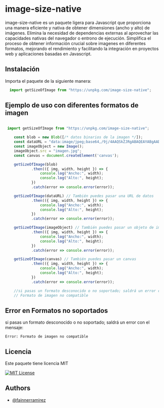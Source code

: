 
# image-size-native

image-size-native es un paquete ligera para Javascript que proporciona una manera eficiente y nativa de obtener dimensiones (ancho y alto) de imágenes. Elimina la necesidad de dependencias externas al aprovechar las capacidades nativas del navegador o entrono de ejecución. Simplifica el proceso de obtener información crucial sobre imagenes en diferentes formatos, mejorando el rendimiento y facilitando la integración en proyectos web y aplicaciones basadas en Javascript.

## Instalación

Importa el paquete de la siguiente manera:

```javascript
  import getSizeOfImage from "https://unpkg.com/image-size-native";
```
    
## Ejemplo de uso con diferentes formatos de imagen

```javascript

 import getSizeOfImage from "https://unpkg.com/image-size-native";

    const blob = new Blob([/* datos binarios de la imagen */]);
    const dataURL = "data:image/jpeg;base64,/9j/4AAQSkZJRgABAQEAYABgAAD/...";
    const imageObject = new Image();
    imageObject.src = "imagen.jpg";
    const canvas = document.createElement('canvas');

    getSizeOfImage(blob)
            .then(({ img, width, height }) => {
                console.log("Ancho:", width);
                console.log("Alto:", height);
            })
            .catch(error => console.error(error));

    getSizeOfImage(dataURL) // También puedes pasar una URL de datos
            .then(({ img, width, height }) => {
                console.log("Ancho:", width);
                console.log("Alto:", height);
            })
            .catch(error => console.error(error));

    getSizeOfImage(imageObject) // También puedes pasar un objeto de imagen
            .then(({ img, width, height }) => {
                console.log("Ancho:", width);
                console.log("Alto:", height);
            })
            .catch(error => console.error(error));

    getSizeOfImage(canvas) // También puedes pasar un canvas
            .then(({ img, width, height }) => {
                console.log("Ancho:", width);
                console.log("Alto:", height);
            })
            .catch(error => console.error(error));

    //si pasas un formato desconocido o no soportado; saldrá un error con el mensaje:
    // Formato de imagen no compatible
```

## Error en Formatos no soportados

si pasas un formato desconocido o no soportado; saldrá un error con el mensaje:

`Error: Formato de imagen no compatible`

## Licencia

Este paquete tiene licencia MIT

[![MIT License](https://img.shields.io/badge/License-MIT-green.svg)](https://choosealicense.com/licenses/mit/)


## Authors

- [@fainnerramirez](https://github.com/fainnerramirez)


